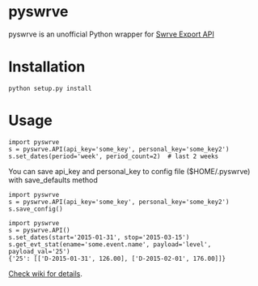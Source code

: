 # pyswrve

pyswrve is an unofficial Python wrapper for [Swrve Export API](http://docs.swrve.com/developer-documentation/api-guides/non-client-apis/swrve-export-api-guide/)

# Installation

`python setup.py install`

# Usage

```
import pyswrve
s = pyswrve.API(api_key='some_key', personal_key='some_key2')
s.set_dates(period='week', period_count=2)  # last 2 weeks
```

You can save api_key and personal_key to config file ($HOME/.pyswrve) with save_defaults method

```
import pyswrve
s = pyswrve.API(api_key='some_key', personal_key='some_key2')
s.save_config()
```

```
import pyswrve
s = pyswrve.API()
s.set_dates(start='2015-01-31', stop='2015-03-15')
s.get_evt_stat(ename='some.event.name', payload='level', payload_val='25')
{'25': [['D-2015-01-31', 126.00], ['D-2015-02-01', 176.00]]}
```

[Check wiki for details](https://github.com/xxblx/pyswrve/wiki).
